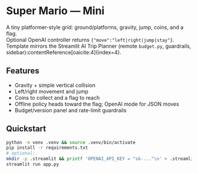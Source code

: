 # Super Mario — Mini

A tiny platformer-style grid: ground/platforms, gravity, jump, coins, and a flag.  
Optional OpenAI controller returns `{"move":"left|right|jump|stay"}`.  
Template mirrors the Streamlit AI Trip Planner (remote `budget.py`, guardrails, sidebar):contentReference[oaicite:4]{index=4}.

## Features
- Gravity + simple vertical collision
- Left/right movement and jump
- Coins to collect and a flag to reach
- Offline policy heads toward the flag; OpenAI mode for JSON moves
- Budget/version panel and rate-limit guardrails

## Quickstart
```bash
python -m venv .venv && source .venv/bin/activate
pip install -r requirements.txt
# optional:
mkdir -p .streamlit && printf 'OPENAI_API_KEY = "sk-..."\n' > .streamlit/secrets.toml
streamlit run app.py
